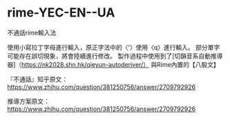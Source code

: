# rime-YEC-EN--UA
不通話rime輸入法

使用小寫拉丁字母進行輸入，原正字法中的〈’〉使用〈q〉進行輸入。
部分單字可能存在誤切現象，將會陸續進行修改。
製作過程中使用到了[切韻音系自動推導器]（https://nk2028.shn.hk/qieyun-autoderiver/）
與Rime內置的【八股文】


『不通話』知乎原文：https://www.zhihu.com/question/381250756/answer/2709792926

推導方案原文：https://www.zhihu.com/question/381250756/answer/2709792926

